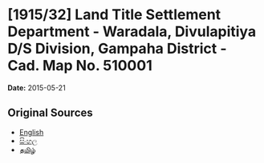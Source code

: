 # [1915/32] Land Title Settlement Department - Waradala, Divulapitiya D/S Division, Gampaha District - Cad. Map No. 510001

**Date:** 2015-05-21

## Original Sources

- [English](https://documents.gov.lk/view/extra-gazettes/2015/5/1915-32_E.pdf)
- [සිංහල](https://documents.gov.lk/view/extra-gazettes/2015/5/1915-32_S.pdf)
- [தமிழ்](https://documents.gov.lk/view/extra-gazettes/2015/5/1915-32_T.pdf)
